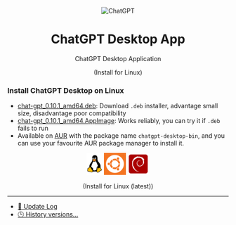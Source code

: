 <div align="center">
<p align="center">
  <img width="180" src="../../public/logo.png" alt="ChatGPT">
  <h1 align="center">ChatGPT Desktop App</h1>
  <p align="center">ChatGPT Desktop Application</p>
  <p align="center">(Install for Linux)</p>
  </div>

  ### Install ChatGPT Desktop on Linux

- [chat-gpt_0.10.1_amd64.deb](https://github.com/lencx/ChatGPT/releases/download/v0.10.1/chat-gpt_0.10.1_amd64.deb): Download `.deb` installer, advantage small size, disadvantage poor compatibility
- [chat-gpt_0.10.1_amd64.AppImage](https://github.com/lencx/ChatGPT/releases/download/v0.10.1/chat-gpt_0.10.1_amd64.AppImage): Works reliably, you can try it if `.deb` fails to run
- Available on [AUR](https://aur.archlinux.org/packages/chatgpt-desktop-bin) with the package name `chatgpt-desktop-bin`, and you can use your favourite AUR package manager to install it.


<div align="center">
<span>
<img width="35" src="../../assets/linux.png" alt="ChatGPT">
<img width="50" src="../../assets/ubuntu.png" alt="ChatGPT">
<img width="50" src="../../assets/debian.png" alt="ChatGPT">
</span>
<p align="center">(Install for Linux (latest))</p>
</div>

---
- [📝 Update Log](https://github.com/lencx/ChatGPT/blob/main/docs/system/UPDATE_LOG.md)
- [🕒 History versions...](https://github.com/lencx/ChatGPT/releases)